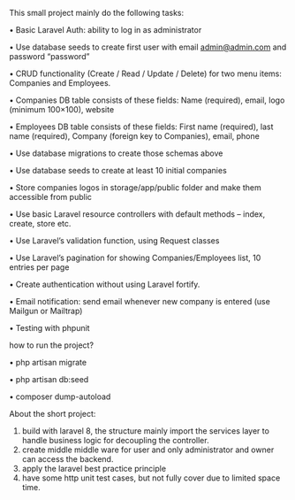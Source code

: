 This small project mainly do the following tasks:

• Basic Laravel Auth: ability to log in as administrator

• Use database seeds to create first user with email admin@admin.com and password “password”

• CRUD functionality (Create / Read / Update / Delete) for two menu items: Companies and Employees.

• Companies DB table consists of these fields: Name (required), email, logo (minimum 100×100), website

• Employees DB table consists of these fields: First name (required), last name (required), Company (foreign key to Companies), email, phone

• Use database migrations to create those schemas above

• Use database seeds to create at least 10 initial companies

• Store companies logos in storage/app/public folder and make them accessible from public

• Use basic Laravel resource controllers with default methods – index, create, store etc.

• Use Laravel’s validation function, using Request classes

• Use Laravel’s pagination for showing Companies/Employees list, 10 entries per page

• Create authentication without using Laravel fortify.

• Email notification: send email whenever new company is entered (use Mailgun or Mailtrap)

• Testing with phpunit

how to run the project?

• php artisan migrate

• php artisan db:seed

• composer dump-autoload

About the short project:

1. build with laravel 8, the structure mainly import the services layer to handle business logic for decoupling the controller.
2. create middle middle ware for user and only administrator and owner can access the backend.
3. apply the laravel best practice principle 
4. have some http unit test cases, but not fully cover due to limited space time.
